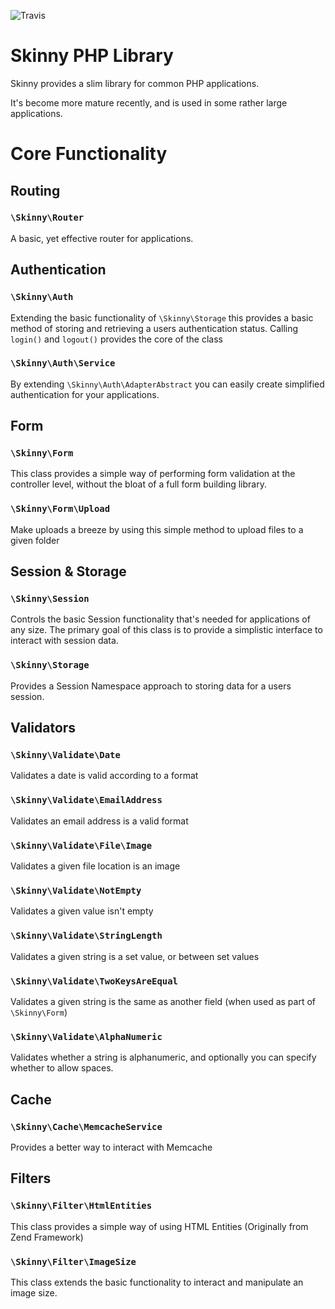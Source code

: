 ![Travis](https://travis-ci.org/rogerthomas84/skinny.png)

Skinny PHP Library
==================

Skinny provides a slim library for common PHP applications.

It's become more mature recently, and is used in some rather large applications.

# Core Functionality #


## Routing ##

### `\Skinny\Router` ###
A basic, yet effective router for applications.


## Authentication ##

### `\Skinny\Auth` ###
Extending the basic functionality of `\Skinny\Storage` this provides a basic method of
storing and retrieving a users authentication status. Calling `login()` and `logout()` provides
the core of the class

### `\Skinny\Auth\Service` ###
By extending `\Skinny\Auth\AdapterAbstract` you can easily create simplified authentication for your
applications.


## Form ##

### `\Skinny\Form` ###
This class provides a simple way of performing form validation at the controller level, without the
bloat of a full form building library.

### `\Skinny\Form\Upload` ###
Make uploads a breeze by using this simple method to upload files to a given folder


## Session & Storage ##

### `\Skinny\Session` ###
Controls the basic Session functionality that's needed for applications of any size. 
The primary goal of this class is to provide a simplistic interface to interact with session data.

### `\Skinny\Storage` ###
Provides a Session Namespace approach to storing data for a users session.


## Validators ##

### `\Skinny\Validate\Date` ###
Validates a date is valid according to a format

### `\Skinny\Validate\EmailAddress` ###
Validates an email address is a valid format

### `\Skinny\Validate\File\Image` ###
Validates a given file location is an image

### `\Skinny\Validate\NotEmpty` ###
Validates a given value isn't empty

### `\Skinny\Validate\StringLength` ###
Validates a given string is a set value, or between set values

### `\Skinny\Validate\TwoKeysAreEqual` ###
Validates a given string is the same as another field (when used as part of `\Skinny\Form`)

### `\Skinny\Validate\AlphaNumeric` ###
Validates whether a string is alphanumeric, and optionally you can specify whether to allow spaces.


## Cache ##

### `\Skinny\Cache\MemcacheService` ###
Provides a better way to interact with Memcache


## Filters ##

### `\Skinny\Filter\HtmlEntities` ###
This class provides a simple way of using HTML Entities (Originally from Zend Framework)

### `\Skinny\Filter\ImageSize` ###
This class extends the basic functionality to interact and manipulate an image size.

